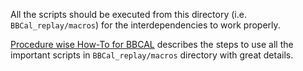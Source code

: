 All the scripts should be executed from this directory (i.e. `BBCal_replay/macros`) for the interdependencies to work properly.

[Procedure wise How-To for BBCAL](https://sbs.jlab.org/cgi-bin/DocDB/public/ShowDocument?docid=313) describes the steps to use all the important scripts in `BBCal_replay/macros` directory with great details.
